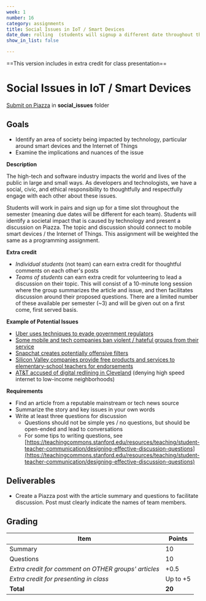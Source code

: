 ```yaml
---
week: 1
number: 16
category: assignments
title: Social Issues in IoT / Smart Devices
date_due: rolling  (students will signup a different date throughout the semester)
show_in_list: false

---
```


==This version includes in extra credit for class presentation==

Social Issues in IoT / Smart Devices
============================

[Submit on Piazza](https://piazza.com) in **social_issues** folder

## Goals

- Identify an area of society being impacted by technology, particular around smart devices and the Internet of Things
- Examine the implications and nuances of the issue

**Description**

The high-tech and software industry impacts the world and lives of the public in large and small ways. As developers and technologists, we have a social, civic, and ethical responsibility to thoughtfully and respectfully engage with each other about these issues.

Students will work in pairs and sign up for a time slot throughout the semester (meaning due dates will be different for each team). Students will identify a societal impact that is caused by technology and present a discussion on Piazza. The topic and discussion should connect to mobile smart devices / the Internet of Things. This assignment will be weighted the same as a programming assignment.

**Extra credit**

- _Individual students_ (not team) can earn extra credit for thoughtful comments on each other&#39;s posts
- _Teams of students_ can earn extra credit for volunteering to lead a discussion on their topic. This will consist of a 10-minute long session where the group summarizes the article and issue, and then facilitates discussion around their proposed questions. There are a limited number of these available per semester (~3) and will be given out on a first come, first served basis.

**Example of Potential Issues**

- [Uber uses techniques to evade government regulators](https://www.nytimes.com/2017/03/03/technology/uber-greyball-program-evade-authorities.html)
- [Some mobile and tech companies ban violent / hateful groups from their service](https://www.theguardian.com/technology/2017/aug/16/daily-stormer-forced-dark-web-reddit-facebook-ban-hate-groups)
- [Snapchat creates potentially offensive filters](http://www.bbc.com/news/world-asia-37042475)
- [Silicon Valley companies provide free products and services to elementary-school teachers for endorsements](https://www.nytimes.com/2017/09/02/technology/silicon-valley-teachers-tech.html?ribbon-ad-idx=2&amp;rref=technology&amp;module=ArrowsNav&amp;contentCollection=Technology&amp;action=swipe&amp;region=FixedRight&amp;pgtype=article)
- [AT&amp;T accused of digital redlining in Cleveland](http://www.cleveland.com/business/index.ssf/2017/08/clevelanders_file_fcc_complain.html) (denying high speed internet to low-income neighborhoods)

**Requirements**

- Find an article from a reputable mainstream or tech news source
- Summarize the story and key issues in your own words
- Write at least three questions for discussion
  - Questions should not be simple yes / no questions, but should be open-ended and lead to conversations
  - For some tips to writing questions, see [https://teachingcommons.stanford.edu/resources/teaching/student-teacher-communication/designing-effective-discussion-questions](https://teachingcommons.stanford.edu/resources/teaching/student-teacher-communication/designing-effective-discussion-questions)

## Deliverables

- Create a Piazza post with the article summary and questions to facilitate discussion. Post must clearly indicate the names of team members.

## Grading

| **Item** | Points |
| --- | --- |
| Summary | 10 |
| Questions | 10 |
| _Extra credit for comment on OTHER groups&#39; articles_ | +0.5 |
| _Extra credit for presenting in class_ | Up to +5 |
| **Total** | **20** |
